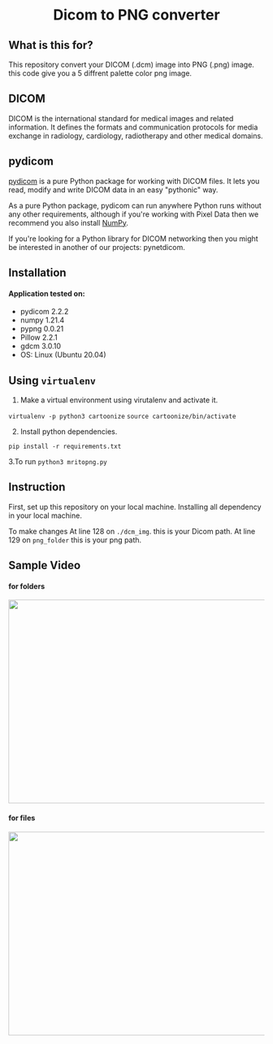 <h1 align="center">
    <b>Dicom to PNG converter </b> 
<br>
</h1>

## What is this for?
This repository convert your DICOM (.dcm) image into PNG (.png) image. this code give you a 5 diffrent palette color png image. 

## DICOM
DICOM is the international standard for medical images and related information. It defines the formats and communication protocols for media exchange in radiology, cardiology, radiotherapy and other medical domains.


## pydicom
[pydicom](https://pydicom.github.io/) is a pure Python package for working with DICOM files. It lets you read, modify and write DICOM data in an easy "pythonic" way.

As a pure Python package, pydicom can run anywhere Python runs without any other requirements, although if you're working with Pixel Data then we recommend you also install [NumPy](https://numpy.org/).

If you're looking for a Python library for DICOM networking then you might be interested in another of our projects: pynetdicom.


## Installation
#### Application tested on:

- pydicom 2.2.2
- numpy 1.21.4
- pypng 0.0.21
- Pillow 2.2.1
- gdcm 3.0.10
- OS: Linux (Ubuntu 20.04)


## Using `virtualenv`

1. Make a virtual environment using virutalenv and activate it.

```virtualenv -p python3 cartoonize```
```source cartoonize/bin/activate```

2. Install python dependencies.

```pip install -r requirements.txt```

3.To run 
```python3 mritopng.py```


## Instruction
First, set up this repository on your local machine.
Installing all dependency in your local machine.

To make changes
At line 128 on ```./dcm_img```. this is your Dicom path.
At line 129 on ```png_folder``` this is your png path.


## Sample Video

#### for folders
<img src="./Docs/ezgif.com-gif-maker.gif" width="700" height="400" />

#### for files
<img src="./Docs/ezgif.com-gif-maker1.gif" width="700" height="400" />
